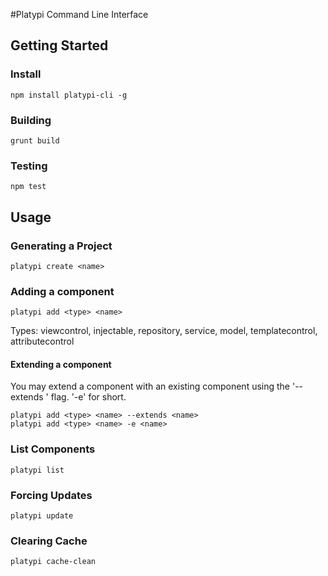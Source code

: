 #Platypi Command Line Interface

## Getting Started

### Install
```
npm install platypi-cli -g
```

### Building
```
grunt build
```

### Testing
```
npm test
```

## Usage

### Generating a Project
```
platypi create <name>
```

### Adding a component
```
platypi add <type> <name>
```
Types: viewcontrol, injectable, repository, service, model, templatecontrol, attributecontrol

#### Extending a component
You may extend a component with an existing component using the '--extends <name>' flag. '-e' for short.
```
platypi add <type> <name> --extends <name>
platypi add <type> <name> -e <name>
```

### List Components
```
platypi list
```

### Forcing Updates
```
platypi update
```

### Clearing Cache
```
platypi cache-clean
```